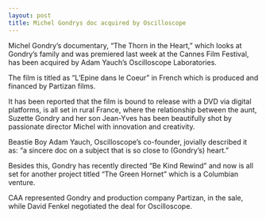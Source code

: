 ```yaml
---
layout: post
title: Michel Gondrys doc acquired by Oscilloscope
---
```


Michel Gondry’s documentary, “The Thorn in the Heart,” which looks at Gondry’s family and was premiered last week at the Cannes Film Festival, has been acquired by Adam Yauch’s Oscilloscope Laboratories.

The film is titled as “L’Epine dans le Coeur” in French which is produced and financed by Partizan films.

It has been reported that the film is bound to release with a DVD via digital platforms, is all set in rural France, where the relationship between the aunt, Suzette Gondry and her son Jean-Yves has been beautifully shot by passionate director Michel with innovation and creativity.

Beastie Boy Adam Yauch, Oscilloscope’s co-founder, jovially described it as: “a sincere doc on a subject that is so close to (Gondry’s) heart.”

Besides this, Gondry has recently directed “Be Kind Rewind” and now  is all set for another project titled “The Green Hornet” which is a Columbian venture.

CAA represented Gondry and production company Partizan, in the sale, while David Fenkel negotiated the deal for Oscilloscope.